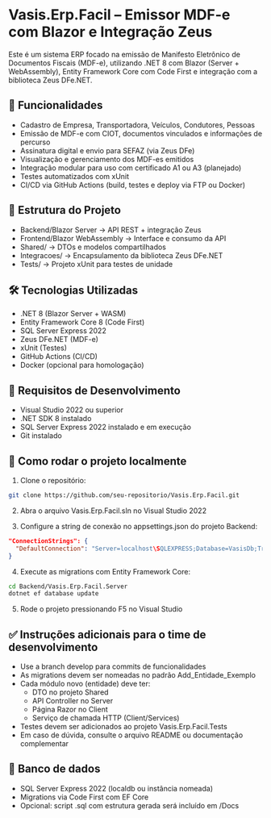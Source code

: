 ﻿# Vasis.Erp.Facil – Emissor MDF-e com Blazor e Integração Zeus

Este é um sistema ERP focado na emissão de Manifesto Eletrônico de Documentos Fiscais (MDF-e), utilizando .NET 8 com Blazor (Server + WebAssembly), Entity Framework Core com Code First e integração com a biblioteca Zeus DFe.NET.

## 🚀 Funcionalidades

- Cadastro de Empresa, Transportadora, Veículos, Condutores, Pessoas
- Emissão de MDF-e com CIOT, documentos vinculados e informações de percurso
- Assinatura digital e envio para SEFAZ (via Zeus DFe)
- Visualização e gerenciamento dos MDF-es emitidos
- Integração modular para uso com certificado A1 ou A3 (planejado)
- Testes automatizados com xUnit
- CI/CD via GitHub Actions (build, testes e deploy via FTP ou Docker)

## 🧱 Estrutura do Projeto

- Backend/Blazor Server → API REST + integração Zeus
- Frontend/Blazor WebAssembly → Interface e consumo da API
- Shared/ → DTOs e modelos compartilhados
- Integracoes/ → Encapsulamento da biblioteca Zeus DFe.NET
- Tests/ → Projeto xUnit para testes de unidade

## 🛠️ Tecnologias Utilizadas

- .NET 8 (Blazor Server + WASM)
- Entity Framework Core 8 (Code First)
- SQL Server Express 2022
- Zeus DFe.NET (MDF-e)
- xUnit (Testes)
- GitHub Actions (CI/CD)
- Docker (opcional para homologação)

## 🧪 Requisitos de Desenvolvimento

- Visual Studio 2022 ou superior
- .NET SDK 8 instalado
- SQL Server Express 2022 instalado e em execução
- Git instalado

## 🧭 Como rodar o projeto localmente

1. Clone o repositório:

```bash
git clone https://github.com/seu-repositorio/Vasis.Erp.Facil.git
```

2. Abra o arquivo Vasis.Erp.Facil.sln no Visual Studio 2022

3. Configure a string de conexão no appsettings.json do projeto Backend:

```json
"ConnectionStrings": {
  "DefaultConnection": "Server=localhost\SQLEXPRESS;Database=VasisDb;Trusted_Connection=True;TrustServerCertificate=True;"
}
```

4. Execute as migrations com Entity Framework Core:

```bash
cd Backend/Vasis.Erp.Facil.Server
dotnet ef database update
```

5. Rode o projeto pressionando F5 no Visual Studio

## ✅ Instruções adicionais para o time de desenvolvimento

- Use a branch develop para commits de funcionalidades
- As migrations devem ser nomeadas no padrão Add_Entidade_Exemplo
- Cada módulo novo (entidade) deve ter:
  - DTO no projeto Shared
  - API Controller no Server
  - Página Razor no Client
  - Serviço de chamada HTTP (Client/Services)
- Testes devem ser adicionados ao projeto Vasis.Erp.Facil.Tests
- Em caso de dúvida, consulte o arquivo README ou documentação complementar

## 📂 Banco de dados

- SQL Server Express 2022 (localdb ou instância nomeada)
- Migrations via Code First com EF Core
- Opcional: script .sql com estrutura gerada será incluído em /Docs
